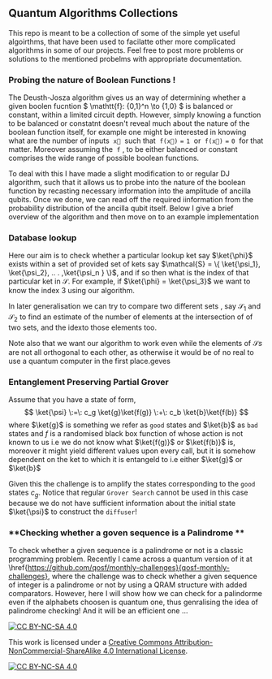 ## Quantum Algorithms Collections
This repo is meant to be a collection of some of the simple yet useful algoirthms, that have been used to facilatte other more complicated algorithms in some of our projects. Feel free to post more problems or solutions to the mentioned probelms with appropriate documentation.

### **Probing the nature of Boolean Functions !**

The Deusth-Josza algorithm gives us an way of determining whether a given boolen fucntion $ \mathtt{f}: \{0,1\}^n \to \{1,0\} $ is balanced or constant, within a limited circuit depth. However, simply knowing a function to be balanced or constatnt doesn't reveal much about the nature of the boolean function itself, for example one might be interested in knowing what are the number of inputs $\: \mathtt{\vec{x}} \:$ such that $\: \mathtt{f(\vec{x}) = 1 } \:$ or $\: \mathtt{f(\vec{x}) = 0 }\:$ for that matter. Moreover assuming the $\: \mathtt{f} \:$, to be either balanced or constant comprises the wide range of possible boolean functions.

To deal with this I have made a slight modification to or regular DJ algorithm, such that it allows us to probe into the nature of the boolean function by recasting necessary information into the amplitude of ancilla qubits. Once we done, we can read off the required iinformation from the probability distribution of the ancilla qubit itself. Below I give a brief overview of the algorithm and then move on to an example implementation

### **Database lookup**

Here our aim is to check whether a particular lookup ket say $\ket{\phi}$ exists within a set of provided set of kets say $\mathcal{S} = \{ \ket{\psi_1}, \ket{\psi_2}, .. . ,\ket{\psi_n }  \}$, and if so then what is the index of that particular ket in $\mathcal{S}$. For example, if $\ket{\phi} = \ket{\psi_3}$ we want to know the index $3$ using our algorithm.

In later generalisation we can try to compare two different sets , say $\mathcal{S_1}$ and $\mathcal{S_2}$ to find an estimate of the number of elements at the intersection of of two sets, and the idexto those elements too.

Note also that we want our algorithm to work even while the elements of $\mathcal{S}s$ are not all orthogonal to each other, as otherwise it would be of no real to use a quantum computer in the first place.geves


### **Entanglement Preserving Partial Grover**

Assume that you have a state of form,
$$              \ket{\psi} \:=\: c_g \ket{g}\ket{f(g)} \:+\: c_b \ket{b}\ket{f(b)}
$$
where $\ket{g}$ is something we refer as `good` states and $\ket{b}$ as `bad` states and $f$ is a randomised black box function of whose action is not known to us i.e we do not know what $\ket{f(g)}$ or $\ket{f(b)}$ is, moreover it might yield different values upon every call, but it is somehow dependent on the ket to which it is entangeld to i.e either $\ket{g}$ or $\ket{b}$

Given this the challenge is to amplify the states corresponding to the `good` states $c_g$. Notice that regular `Grover Search` cannot be used in this case because we do not have sufficient information about the initial state $\ket{\psi}$ to construct the `diffuser`!


### **Checking whether a goven sequence is a Palindrome **
To check whether a given sequence is a palindrome or not is a classic programming problem. Recently I came across a quantum version of it at \href{https://github.com/qosf/monthly-challenges}{qosf-monthly-challenges}, where the challenge was to check whether a given sequence of integer is a palindrome or not by using a QRAM structure with added comparators. However, here I will show how we can check for a palindorme even if the alphabets choosen is quantum one, thus genralising the idea of palindrome checking! And it will be an efficient one ...




[![CC BY-NC-SA 4.0][cc-by-nc-sa-shield]][cc-by-nc-sa]

This work is licensed under a
[Creative Commons Attribution-NonCommercial-ShareAlike 4.0 International License][cc-by-nc-sa].

[![CC BY-NC-SA 4.0][cc-by-nc-sa-image]][cc-by-nc-sa]

[cc-by-nc-sa]: http://creativecommons.org/licenses/by-nc-sa/4.0/
[cc-by-nc-sa-image]: https://licensebuttons.net/l/by-nc-sa/4.0/88x31.png
[cc-by-nc-sa-shield]: https://img.shields.io/badge/License-CC%20BY--NC--SA%204.0-lightgrey.svg
